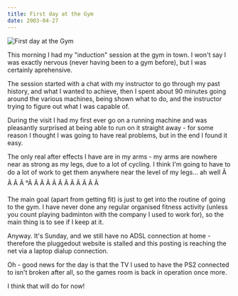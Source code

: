 ```yaml
---
title: First day at the Gym
date: 2003-04-27
---
```


![First day at the Gym](https://source.unsplash.com/dUPDhdeCN84/1600x900)

This morning I had my "induction" session at the gym in town. I won't say I was exactly nervous (never having been to a gym before), but I was certainly aprehensive.

The session started with a chat with my instructor to go through my past history, and what I wanted to achieve, then I spent about 90 minutes going around the various machines, being shown what to do, and the instructor trying to figure out what I was capable of.

During the visit I had my first ever go on a running machine and was pleasantly surprised at being able to run on it straight away - for some reason I thought I was going to have real problems, but in the end I found it easy.

The only real after effects I have are in my arms - my arms are nowhere near as strong as my legs, due to a lot of cycling. I think I'm going to have to do a lot of work to get them anywhere near the level of my legs... ah well Ã Ã Ã Ã °Ã Ã Ã Ã Ã Ã Ã Ã Ã Ã Ã Ã 

The main goal (apart from getting fit) is just to get into the routine of going to the gym. I have never done any regular organised fitness activity (unless you count playing badminton with the company I used to work for), so the main thing is to see if I keep at it.

Anyway. It's Sunday, and we still have no ADSL connection at home - therefore the pluggedout website is stalled and this posting is reaching the net via a laptop dialup connection.

Oh - good news for the day is that the TV I used to have the PS2 connected to isn't broken after all, so the games room is back in operation once more.

I think that will do for now!